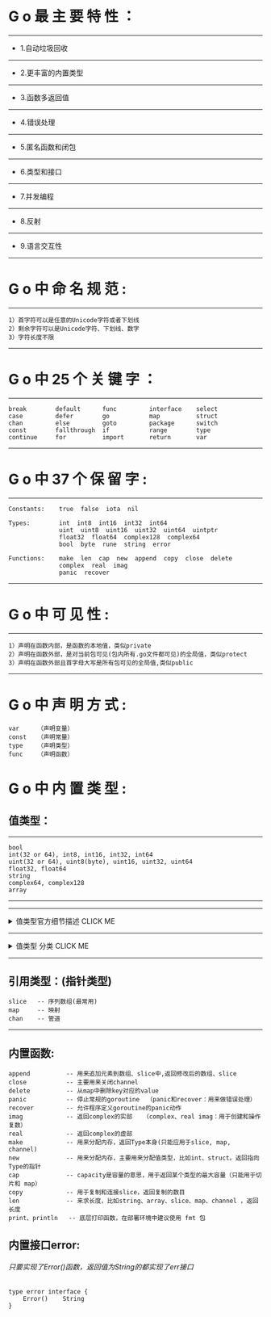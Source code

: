 # G o 最 主 要 特 性 ：


***
*    1.自动垃圾回收  

***
*    2.更丰富的内置类型
***
*    3.函数多返回值
***
*    4.错误处理
***
*    5.匿名函数和闭包
***
*    6.类型和接口
***
*    7.并发编程
***
*    8.反射
***
*    9.语言交互性
***

# G o 中 命 名 规 范 :
***
    1）首字符可以是任意的Unicode字符或者下划线
    2）剩余字符可以是Unicode字符、下划线、数字
    3）字符长度不限

***

# G o 中 25 个 关 键 字 ：
***
    break        default      func         interface    select
    case         defer        go           map          struct
    chan         else         goto         package      switch
    const        fallthrough  if           range        type
    continue     for          import       return       var
***


# G o 中 37 个 保 留 字 :
***
    Constants:    true  false  iota  nil

    Types:        int  int8  int16  int32  int64  
                  uint  uint8  uint16  uint32  uint64  uintptr
                  float32  float64  complex128  complex64
                  bool  byte  rune  string  error

    Functions:    make  len  cap  new  append  copy  close  delete
                  complex  real  imag
                  panic  recover
***

# G o 中 可 见 性 :
***
    1）声明在函数内部，是函数的本地值，类似private
    2）声明在函数外部，是对当前包可见(包内所有.go文件都可见)的全局值，类似protect
    3）声明在函数外部且首字母大写是所有包可见的全局值,类似public
***

# G o 中 声 明 方 式 :
    var     （声明变量）
    const   （声明常量）
    type    （声明类型）
    func    （声明函数）


# G o 中 内 置 类 型 :

## 值类型：

***
    bool
    int(32 or 64), int8, int16, int32, int64
    uint(32 or 64), uint8(byte), uint16, uint32, uint64
    float32, float64
    string
    complex64, complex128
    array
***

-----


<details>
<summary>值类型官方细节描述 CLICK ME</summary>

    A numeric type represents sets of integer or floating-point values. The predeclared architecture-independent numeric types are:
    uint8       the set of all unsigned  8-bit integers (0 to 255)
    uint16      the set of all unsigned 16-bit integers (0 to 65535)
    uint32      the set of all unsigned 32-bit integers (0 to 4294967295)
    uint64      the set of all unsigned 64-bit integers (0 to 18446744073709551615)
    int8        the set of all signed  8-bit integers (-128 to 127)
    int16       the set of all signed 16-bit integers (-32768 to 32767)
    int32       the set of all signed 32-bit integers (-2147483648 to 2147483647)
    int64       the set of all signed 64-bit integers (-9223372036854775808 to 9223372036854775807)
    float32     the set of all IEEE-754 32-bit floating-point numbers
    float64     the set of all IEEE-754 64-bit floating-point numbers
    complex64   the set of all complex numbers with float32 real and imaginary parts
    complex128  the set of all complex numbers with float64 real and imaginary parts
    byte        alias for uint8
    rune        alias for int32
    The value of an n-bit integer is n bits wide and represented using two's complement arithmetic.
    There is also a set of predeclared numeric types with implementation-specific sizes:
    uint     		either 32 or 64 bits
    int      		same size as uint
    uintptr  		an unsigned integer large enough to store the uninterpreted bits of a pointer value
</details>

---------
<details>
<summary>值类型 分类 CLICK ME</summary>

    整数型有符号   :int8        int16       int32       int64
    (符号 指代负号)                   (rune就是int32的别名) 在表达式或赋值中混合使用不同的数字类型时
                                    
    整数型无符号   :uint8       uint16      uint32      uint64
    (符号 指代负号) (byte就是unit8的别名)      在表达式或赋值中混合使用不同的数字类型时
            
    浮点数        :float32     float64   
     (float32大约可以提供小数点后6位十进制数的精度的精度，作为对比，float64可以提供小数点后15位十进制数的精度的精度。)
     
     字符串       : string
     (字符串是不可变的：一旦创建，就不可能改变字符串的内容,需预先声明的字符串类型是字符串)
     (注意:可以使用内置函数len来发现字符串s的长度（以字节为单位的大小）,中文上gbk跟utf-8上有区别,一个中文GBK上2个字节,utf-8为三个字节)
     可以使用双引号""来定义字符串，字符串中可以使用转义字符来实现换行、缩进等效果，常用的转义字符包括：
        \n：换行符 
        \r：回车符 
        \t：tab 键 
        \u 或 \U：Unicode 字符 
        \\：反斜杠自身
     
     复数         : complex64     complex128
     (二者分别由float32和float64构成。)
     (内置的complex函数根据给定的实部和虚部创建复数，而内置的real函数和imag函数则分别提取复数的实部和虚部)
     (复数的值由三部分组成 RE + IM + i，其中 RE 是实数部分，IM 是虚数部分，RE 和 IM 均为 float 类型，而最后的 i 是虚数单位。)
     
</details>


-----

## 引用类型：(指针类型)
    slice   -- 序列数组(最常用)
    map     -- 映射
    chan    -- 管道
***

## 内置函数:
    append  		-- 用来追加元素到数组、slice中,返回修改后的数组、slice
    close   		-- 主要用来关闭channel
    delete    		-- 从map中删除key对应的value
    panic    		-- 停止常规的goroutine  （panic和recover：用来做错误处理）
    recover 		-- 允许程序定义goroutine的panic动作
    imag    		-- 返回complex的实部   （complex、real imag：用于创建和操作复数）
    real    		-- 返回complex的虚部
    make    		-- 用来分配内存，返回Type本身(只能应用于slice, map, channel)
    new        		-- 用来分配内存，主要用来分配值类型，比如int、struct。返回指向Type的指针
    cap        		-- capacity是容量的意思，用于返回某个类型的最大容量（只能用于切片和 map）
    copy    		-- 用于复制和连接slice，返回复制的数目
    len        		-- 来求长度，比如string、array、slice、map、channel ，返回长度
    print、println 	-- 底层打印函数，在部署环境中建议使用 fmt 包

## 内置接口error:
###### 只要实现了Error()函数，返回值为String的都实现了err接口
    type error interface { 
        Error()    String
    }

